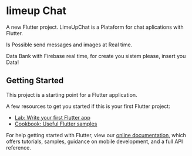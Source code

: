 # limeup Chat

A new Flutter project.
LimeUpChat is a Plataform for chat aplications with Flutter.

Is Possible send messages and images at Real time.

Data Bank with Firebase real time, for create you sistem please, insert you Data!

## Getting Started

This project is a starting point for a Flutter application.

A few resources to get you started if this is your first Flutter project:

- [Lab: Write your first Flutter app](https://flutter.dev/docs/get-started/codelab)
- [Cookbook: Useful Flutter samples](https://flutter.dev/docs/cookbook)

For help getting started with Flutter, view our
[online documentation](https://flutter.dev/docs), which offers tutorials,
samples, guidance on mobile development, and a full API reference.
